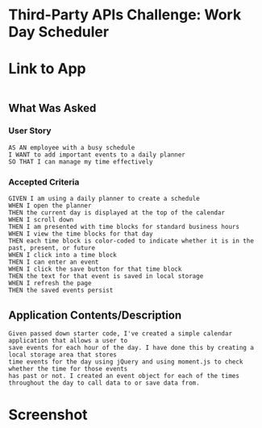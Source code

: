 # Third-Party APIs Challenge: Work Day Scheduler



# Link to App
```
```

## What Was Asked 
### User Story
```
AS AN employee with a busy schedule
I WANT to add important events to a daily planner
SO THAT I can manage my time effectively
```
### Accepted Criteria 
```
GIVEN I am using a daily planner to create a schedule
WHEN I open the planner
THEN the current day is displayed at the top of the calendar
WHEN I scroll down
THEN I am presented with time blocks for standard business hours
WHEN I view the time blocks for that day
THEN each time block is color-coded to indicate whether it is in the past, present, or future
WHEN I click into a time block
THEN I can enter an event
WHEN I click the save button for that time block
THEN the text for that event is saved in local storage
WHEN I refresh the page
THEN the saved events persist
```


## Application Contents/Description
```
Given passed down starter code, I've created a simple calendar application that allows a user to 
save events for each hour of the day. I have done this by creating a local storage area that stores
time events for the day using jQuery and using moment.js to check whether the time for those events 
has past or not. I created an event object for each of the times throughout the day to call data to or save data from. 
```

# Screenshot
```
```
